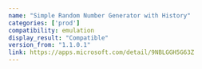 ```yaml
---
name: "Simple Random Number Generator with History"
categories: ['prod']
compatibility: emulation
display_result: "Compatible"
version_from: "1.1.0.1"
link: https://apps.microsoft.com/detail/9NBLGGH5G63Z
---
```

